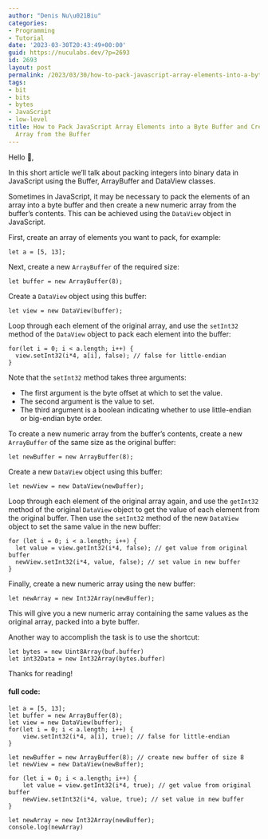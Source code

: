 ```yaml
---
author: "Denis Nu\u021Biu"
categories:
- Programming
- Tutorial
date: '2023-03-30T20:43:49+00:00'
guid: https://nuculabs.dev/?p=2693
id: 2693
layout: post
permalink: /2023/03/30/how-to-pack-javascript-array-elements-into-a-byte-buffer-and-create-a-new-numeric-array-from-the-buffer/
tags:
- bit
- bits
- bytes
- JavaScript
- low-level
title: How to Pack JavaScript Array Elements into a Byte Buffer and Create a New Numeric
  Array from the Buffer
---
```

Hello 👋,


In this short article we’ll talk about packing integers into binary data in JavaScript using the Buffer, ArrayBuffer and DataView classes.


Sometimes in JavaScript, it may be necessary to pack the elements of an array into a byte buffer and then create a new numeric array from the buffer’s contents. This can be achieved using the `DataView` object in JavaScript.


First, create an array of elements you want to pack, for example:


```
let a = [5, 13];
```


Next, create a new `ArrayBuffer` of the required size:


```
let buffer = new ArrayBuffer(8);
```


Create a `DataView` object using this buffer:


```
let view = new DataView(buffer);
```


Loop through each element of the original array, and use the `setInt32` method of the `DataView` object to pack each element into the buffer:


```
for(let i = 0; i < a.length; i++) {
  view.setInt32(i*4, a[i], false); // false for little-endian
}
```


Note that the `setInt32` method takes three arguments:


- The first argument is the byte offset at which to set the value.
- The second argument is the value to set.
- The third argument is a boolean indicating whether to use little-endian or big-endian byte order.


To create a new numeric array from the buffer’s contents, create a new `ArrayBuffer` of the same size as the original buffer:


```
let newBuffer = new ArrayBuffer(8);
```


Create a new `DataView` object using this buffer:


```
let newView = new DataView(newBuffer);
```


Loop through each element of the original array again, and use the `getInt32` method of the original `DataView` object to get the value of each element from the original buffer. Then use the `setInt32` method of the new `DataView` object to set the same value in the new buffer:


```
for (let i = 0; i < a.length; i++) {
  let value = view.getInt32(i*4, false); // get value from original buffer
  newView.setInt32(i*4, value, false); // set value in new buffer
}
```


Finally, create a new numeric array using the new buffer:


```
let newArray = new Int32Array(newBuffer);
```


This will give you a new numeric array containing the same values as the original array, packed into a byte buffer.


Another way to accomplish the task is to use the shortcut:


```
let bytes = new Uint8Array(buf.buffer)
let int32Data = new Int32Array(bytes.buffer)
```


Thanks for reading!


#### full code:


```
let a = [5, 13];
let buffer = new ArrayBuffer(8);
let view = new DataView(buffer);
for(let i = 0; i < a.length; i++) {
    view.setInt32(i*4, a[i], true); // false for little-endian
}

let newBuffer = new ArrayBuffer(8); // create new buffer of size 8
let newView = new DataView(newBuffer);

for (let i = 0; i < a.length; i++) {
    let value = view.getInt32(i*4, true); // get value from original buffer
    newView.setInt32(i*4, value, true); // set value in new buffer
}

let newArray = new Int32Array(newBuffer);
console.log(newArray)
```